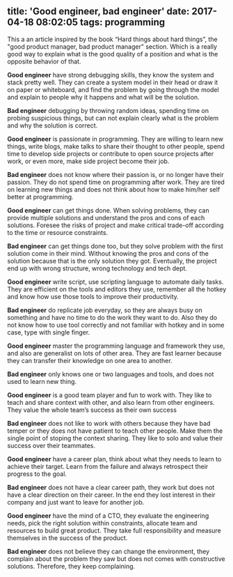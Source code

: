 title: 'Good engineer, bad engineer'
date: 2017-04-18 08:02:05
tags: programming
---

This a an article inspired by the book “Hard things about hard things”, the "good product manager, bad product manager" section. Which is a really good way to explain what is the good quality of a position and what is the opposite behavior of that.

<!-- more -->

**Good engineer** have strong debugging skills, they know the system and stack pretty well. They can create a system model in their head or draw it on paper or whiteboard, and find the problem by going through the model and explain to people why it happens and what will be the solution.

**Bad engineer** debugging by throwing random ideas, spending time on probing suspicious things, but can not explain clearly what is the problem and why the solution is correct.


**Good engineer** is passionate in programming. They are willing to learn new things, write blogs, make talks to share their thought to other people, spend time to develop side projects or contribute to open source projects after work, or even more, make side project become their job.

**Bad engineer** does not know where their passion is, or no longer have their passion. They do not spend time on programming after work. They are tired on learning new things and does not think about how to make him/her self better at programming. 


**Good engineer** can get things done. When solving problems, they can provide multiple solutions and understand the pros and cons of each solutions. Foresee the risks of project and make critical trade-off according to the time or resource constraints.

**Bad engineer** can get things done too, but they solve problem with the first solution come in their mind. Without knowing the pros and cons of the solution because that is the only solution they got. Eventually, the project end up with wrong structure, wrong technology and tech dept.


**Good engineer** write script, use scripting language to automate daily tasks. They are efficient on the tools and editors they use, remember all the hotkey and know how use those tools to improve their productivity.

**Bad engineer** do replicate job everyday, so they are always busy on something and have no time to do the work they want to do. Also they do not know how to use tool correctly and not familiar with hotkey and in some case, type with single finger.


**Good engineer** master the programming language and framework they use, and also are generalist on lots of other area. They are fast learner because they can transfer their knowledge on one area to another.

**Bad engineer** only knows one or two languages and tools, and does not used to learn new thing.


**Good engineer** is a good team player and fun to work with. They like to teach and share context with other, and also learn from other engineers. They value the whole team’s success as their own success

**Bad engineer** does not like to work with others because they have bad temper or they does not have patient to teach other people. Make them the single point of stoping the context sharing. They like to solo and value their success over their teammates.


**Good engineer** have a career plan, think about what they needs to learn to achieve their target. Learn from the failure and always retrospect their progress to the goal.

**Bad engineer** does not have a clear career path, they work but does not have a clear direction on their career. In the end they lost interest in their company and just want to leave for another job.


**Good engineer** have the mind of a CTO, they evaluate the engineering needs, pick the right solution within constraints, allocate team and resources to build great product. They take full responsibility and measure themselves in the success of the product.

**Bad engineer** does not believe they can change the environment, they complain about the problem they saw but does not comes with constructive solutions. Therefore, they keep complaining.
